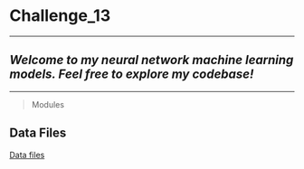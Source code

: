 # Challenge_13


---

## *Welcome to my neural network machine learning models. Feel free to explore my codebase!* 

---

> Modules

## Data Files

[Data files](Starter_Code/Resources/applicants_data.csv)

